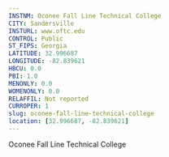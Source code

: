 ```yaml
---
INSTNM: Oconee Fall Line Technical College
CITY: Sandersville
INSTURL: www.oftc.edu
CONTROL: Public
ST_FIPS: Georgia
LATITUDE: 32.996687
LONGITUDE: -82.839621
HBCU: 0.0
PBI: 1.0
MENONLY: 0.0
WOMENONLY: 0.0
RELAFFIL: Not reported
CURROPER: 1
slug: oconee-fall-line-technical-college
location: [32.996687, -82.839621]
---
```

Oconee Fall Line Technical College